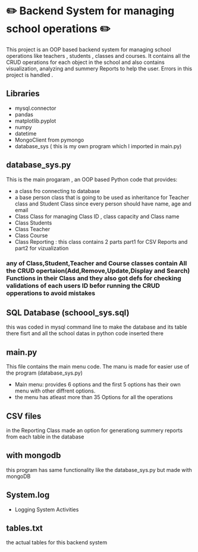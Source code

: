 # :pencil2: Backend System for managing school operations :pencil2:
This project is an OOP based backend system for managing school operations like teachers , students , classes and courses.
It contains all the CRUD operations for each object in the school and also contains visualization, analyzing and summery Reports to help the user.
Errors  in this project is handled .
## Libraries 
- mysql.connector
- pandas 
- matplotlib.pyplot
- numpy
- datetime
- MongoClient from pymongo
- database_sys ( this is my own program which I imported in main.py)
## database_sys.py 
This is the main progaram , an OOP based Python code that provides:
- a class fro connecting to database
- a base person class that is going to be used as inheritance for Teacher class and Student Class since every person should have name, age and email 
- Class Class for managing Class ID , class capacity and Class name
- Class Students
- Class Teacher
- Class Course 
- Class Reporting : this class contains 2 parts part1 for CSV Reports and part2 for vizualization
### any of Class,Student,Teacher and Course classes contain All the CRUD opertaion(Add,Remove,Update,Display and Search) Functions in their Class and they also got defs for checking validations of each users ID befor running the CRUD opperations to avoid mistakes
## SQL Database (schoool_sys.sql)
this was coded in mysql command line to make the database and its table there fisrt and all the school datas in python code inserted there
## main.py
This file contains the main menu code. The manu is made for easier use of the program (database_sys.py)
- Main menu: provides 6 options and the first 5 options has their own menu with other diffrent options.
- the menu has atleast more than 35 Options for all the operations
## CSV files
in the Reporting Class made an option for generationg summery reports from each table in the database 
## with mongodb 
this program has same functionality like the database_sys.py but made with mongoDB 
## System.log
- Logging System Activities
## tables.txt 
the actual tables for this backend system
